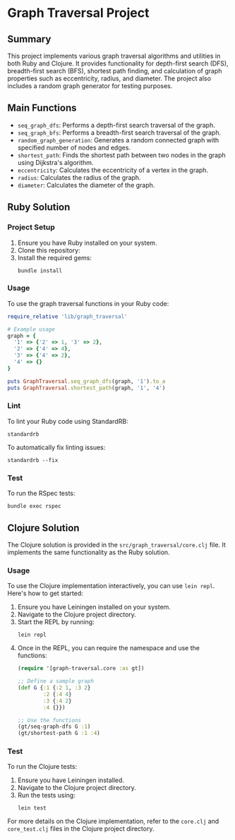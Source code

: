 # Graph Traversal Project

## Summary

This project implements various graph traversal algorithms and utilities in both Ruby and Clojure. It provides functionality for depth-first search (DFS), breadth-first search (BFS), shortest path finding, and calculation of graph properties such as eccentricity, radius, and diameter. The project also includes a random graph generator for testing purposes.

## Main Functions

- `seq_graph_dfs`: Performs a depth-first search traversal of the graph.
- `seq_graph_bfs`: Performs a breadth-first search traversal of the graph.
- `random_graph_generation`: Generates a random connected graph with specified number of nodes and edges.
- `shortest_path`: Finds the shortest path between two nodes in the graph using Dijkstra's algorithm.
- `eccentricity`: Calculates the eccentricity of a vertex in the graph.
- `radius`: Calculates the radius of the graph.
- `diameter`: Calculates the diameter of the graph.

## Ruby Solution

### Project Setup

1. Ensure you have Ruby installed on your system.
2. Clone this repository:
3. Install the required gems:
   ```
   bundle install
   ```

### Usage

To use the graph traversal functions in your Ruby code:

```ruby
require_relative 'lib/graph_traversal'

# Example usage
graph = {
  '1' => {'2' => 1, '3' => 2},
  '2' => {'4' => 4},
  '3' => {'4' => 2},
  '4' => {}
}

puts GraphTraversal.seq_graph_dfs(graph, '1').to_a
puts GraphTraversal.shortest_path(graph, '1', '4')
```

### Lint

To lint your Ruby code using StandardRB:

```
standardrb
```

To automatically fix linting issues:

```
standardrb --fix
```

### Test

To run the RSpec tests:

```
bundle exec rspec
```

## Clojure Solution

The Clojure solution is provided in the `src/graph_traversal/core.clj` file. It implements the same functionality as the Ruby solution.

### Usage

To use the Clojure implementation interactively, you can use `lein repl`. Here's how to get started:

1. Ensure you have Leiningen installed on your system.
2. Navigate to the Clojure project directory.
3. Start the REPL by running:
   ```
   lein repl
   ```
4. Once in the REPL, you can require the namespace and use the functions:
   ```clojure
   (require '[graph-traversal.core :as gt])

   ;; Define a sample graph
   (def G {:1 {:2 1, :3 2}
           :2 {:4 4}
           :3 {:4 2}
           :4 {}})

   ;; Use the functions
   (gt/seq-graph-dfs G :1)
   (gt/shortest-path G :1 :4)
   ```

### Test

To run the Clojure tests:

1. Ensure you have Leiningen installed.
2. Navigate to the Clojure project directory.
3. Run the tests using:
   ```
   lein test
   ```

For more details on the Clojure implementation, refer to the `core.clj` and `core_test.clj` files in the Clojure project directory.

